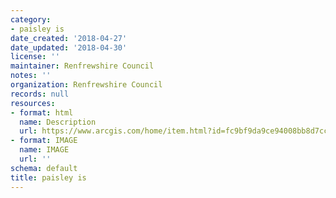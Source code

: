 ```yaml
---
category:
- paisley is
date_created: '2018-04-27'
date_updated: '2018-04-30'
license: ''
maintainer: Renfrewshire Council
notes: ''
organization: Renfrewshire Council
records: null
resources:
- format: html
  name: Description
  url: https://www.arcgis.com/home/item.html?id=fc9bf9da9ce94008bb8d7cce7b07ae85
- format: IMAGE
  name: IMAGE
  url: ''
schema: default
title: paisley is
---
```


